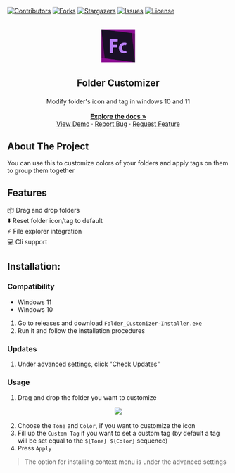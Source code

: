 <a id="readme-top"></a>

[![Contributors][contributors-shield]][contributors-url]
[![Forks][forks-shield]][forks-url]
[![Stargazers][stars-shield]][stars-url]
[![Issues][issues-shield]][issues-url]
[![License][license-shield]][license-url]

<!-- [![LinkedIn][linkedin-shield]][linkedin-url] -->

<br />
<div align="center">
  <a href="https://github.com/Deadbush225/RePhrase">
    <img src="./Icons/Folder Customizer.png" alt="Logo" width="80" height="80">
  </a>
  <h3 style="font-size: 1.5em" align="center">Folder Customizer</h3>

  <p align="center">
    Modify folder's icon and tag in windows 10 and 11
    <br />
    <br />
    <a href="./docs/docs.md"><strong>Explore the docs »</strong></a>
    <br />
    <a href="https://github.com/Deadbush225/RePhrase#Demo">View Demo</a>
    &middot;
    <a href="https://github.com/Deadbush225/RePhrase/issues/new?labels=bug&template=bug-report---.md">Report Bug</a>
    &middot;
    <a href="https://github.com/Deadbush225/RePhrase/issues/new?labels=enhancement&template=feature-request---.md">Request Feature</a>
  </p>
</div>

## About The Project

You can use this to customize colors of your folders and apply tags on them to group them together

## Features

📦 Drag and drop folders <br>
⬇️ Reset folder icon/tag to default <br>
⚡ File explorer integration <br>
💻 Cli support <br>

<!-- ### Demo -->
<!-- <div align="center"><img src="./docs/demo.gif" width="650"></img></div> -->

## Installation:

### Compatibility

- Windows 11
- Windows 10

1. Go to releases and download `Folder_Customizer-Installer.exe`
2. Run it and follow the installation procedures

### Updates

1. Under advanced settings, click "Check Updates"

### Usage

1. Drag and drop the folder you want to customize

<div align="center"><img src="https://github.com/user-attachments/assets/8d5329ed-1b35-43a3-be1a-a49d7340519c" width="650"></img></div>


2. Choose the `Tone` and `Color`, if you want to customize the icon
3. Fill up the `Custom Tag` if you want to set a custom tag (by default a tag will be set equal to the `${Tone} ${Color}` sequence)
4. Press `Apply`

> The option for installing context menu is under the advanced settings

<!-- MARKDOWN LINKS & IMAGES -->
<!-- https://www.markdownguide.org/basic-syntax/#reference-style-links -->

[contributors-shield]: https://img.shields.io/github/contributors/Deadbush225/Folder-Customizer?style=for-the-badge
[contributors-url]: https://github.com/Deadbush225/Folder-Customizer/graphs/contributors
[forks-shield]: https://img.shields.io/github/forks/Deadbush225/Folder-Customizer?style=for-the-badge
[forks-url]: https://github.com/Deadbush225/Folder-Customizer/forks
[stars-shield]: https://img.shields.io/github/stars/Deadbush225/Folder-Customizer?style=for-the-badge
[stars-url]: https://github.com/Deadbush225/Folder-Customizer/stargazers
[issues-shield]: https://img.shields.io/github/issues/Deadbush225/Folder-Customizer?style=for-the-badge
[issues-url]: https://github.com/Deadbush225/Folder-Customizer/issues
[license-shield]: https://img.shields.io/github/license/Deadbush225/Folder-Customizer?style=for-the-badge
[license-url]: https://github.com/Deadbush225/Folder-Customizer/blob/master/LICENSE.txt
[linkedin-shield]: https://img.shields.io/badge/-LinkedIn-black.svg?style=for-the-badge&logo=linkedin&colorB=555
[linkedin-url]: https://www.linkedin.com/in/eliazar-inso-0342b7210/
[product-screenshot]: images/screenshot.png

